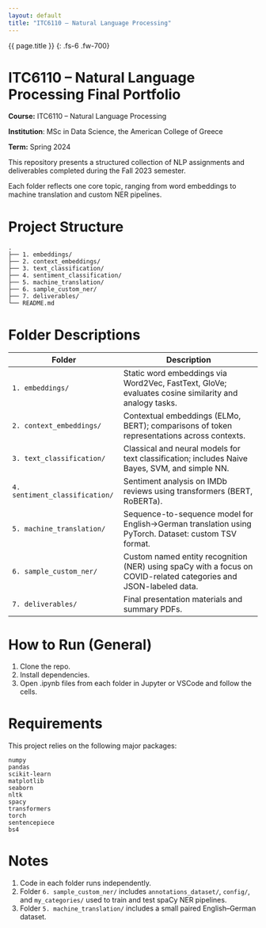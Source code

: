 ```yaml
---
layout: default
title: "ITC6110 – Natural Language Processing"
---
```


{{ page.title }}
{: .fs-6 .fw-700}



# ITC6110 – Natural Language Processing Final Portfolio
**Course:** ITC6110 – Natural Language Processing

**Institution**: MSc in Data Science, the American College of Greece

**Term:** Spring 2024

This repository presents a structured collection of NLP assignments and deliverables completed during the Fall 2023 semester. 

Each folder reflects one core topic, ranging from word embeddings to machine translation and custom NER pipelines.

# Project Structure
```
.
├── 1. embeddings/
├── 2. context_embeddings/
├── 3. text_classification/
├── 4. sentiment_classification/
├── 5. machine_translation/
├── 6. sample_custom_ner/
├── 7. deliverables/
└── README.md
```

# Folder Descriptions
| Folder                         | Description                                                                                                       |
| ------------------------------ | ----------------------------------------------------------------------------------------------------------------- |
| `1. embeddings/`               | Static word embeddings via Word2Vec, FastText, GloVe; evaluates cosine similarity and analogy tasks.              |
| `2. context_embeddings/`       | Contextual embeddings (ELMo, BERT); comparisons of token representations across contexts.                         |
| `3. text_classification/`      | Classical and neural models for text classification; includes Naive Bayes, SVM, and simple NN.                    |
| `4. sentiment_classification/` | Sentiment analysis on IMDb reviews using transformers (BERT, RoBERTa).                                            |
| `5. machine_translation/`      | Sequence-to-sequence model for English→German translation using PyTorch. Dataset: custom TSV format.              |
| `6. sample_custom_ner/`        | Custom named entity recognition (NER) using spaCy with a focus on COVID-related categories and JSON-labeled data. |
| `7. deliverables/`             | Final presentation materials and summary PDFs.                                                                    |


# How to Run (General)
1. Clone the repo.
2. Install dependencies.
3. Open .ipynb files from each folder in Jupyter or VSCode and follow the cells.

# Requirements
This project relies on the following major packages:

```
numpy
pandas
scikit-learn
matplotlib
seaborn
nltk
spacy
transformers
torch
sentencepiece
bs4
```

# Notes
1. Code in each folder runs independently.
2. Folder `6. sample_custom_ner/` includes `annotations_dataset/`, `config/`, and `my_categories/` used to train and test spaCy NER pipelines.
3. Folder `5. machine_translation/` includes a small paired English–German dataset.
